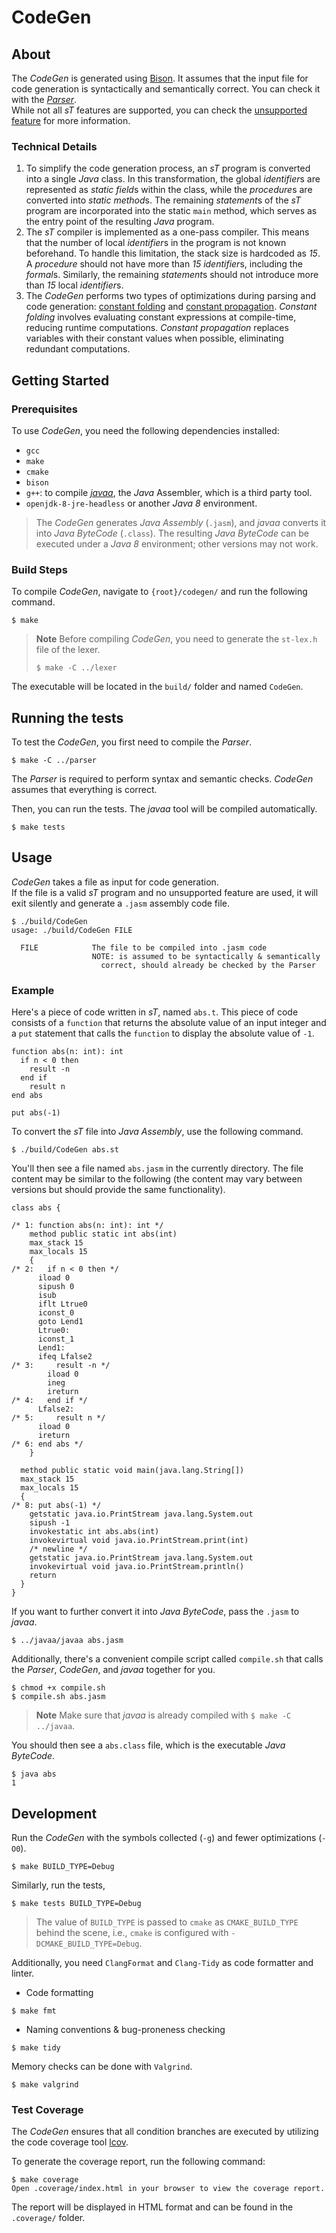 # CodeGen

## About

The _CodeGen_ is generated using [Bison](https://www.gnu.org/software/bison/manual/). It assumes that the input file for code generation is syntactically and semantically correct. You can check it with the *[Parser](../parser/)*. \
While not all _sT_ features are supported, you can check the [unsupported feature](unsupported_features.md) for more information.

### Technical Details

1. To simplify the code generation process, an _sT_ program is converted into a single _Java_ class. In this transformation, the global *identifier*s are represented as *static field*s within the class, while the *procedure*s are converted into *static method*s. The remaining *statement*s of the _sT_ program are incorporated into the static `main` method, which serves as the entry point of the resulting _Java_ program.
2. The _sT_ compiler is implemented as a one-pass compiler. This means that the number of local *identifier*s in the program is not known beforehand. To handle this limitation, the stack size is hardcoded as _15_. A _procedure_ should not have more than _15_ *identifier*s, including the *formal*s. Similarly, the remaining *statement*s should not introduce more than _15_ local *identifier*s.
3. The _CodeGen_ performs two types of optimizations during parsing and code generation: [constant folding](https://en.wikipedia.org/wiki/Constant_folding) and [constant propagation](https://en.wikipedia.org/wiki/Constant_folding#Constant_propagation). _Constant folding_ involves evaluating constant expressions at compile-time, reducing runtime computations. _Constant propagation_ replaces variables with their constant values when possible, eliminating redundant computations.

## Getting Started

### Prerequisites

To use _CodeGen_, you need the following dependencies installed:

- `gcc`
- `make`
- `cmake`
- `bison`
- `g++`: to compile *[javaa](../javaa/)*, the _Java_ Assembler, which is a third party tool.
- `openjdk-8-jre-headless` or another _Java 8_ environment.

> The _CodeGen_ generates _Java Assembly_ (`.jasm`), and _javaa_ converts it into _Java ByteCode_ (`.class`).
> The resulting _Java ByteCode_ can be executed under a _Java 8_ environment; other versions may not work.

### Build Steps

To compile _CodeGen_, navigate to `{root}/codegen/` and run the following command.

```
$ make
```

> **Note**
> Before compiling _CodeGen_, you need to generate the `st-lex.h` file of the lexer.
> ```
> $ make -C ../lexer
> ```

The executable will be located in the `build/` folder and named `CodeGen`.

## Running the tests

To test the _CodeGen_, you first need to compile the _Parser_.
```
$ make -C ../parser
```

The _Parser_ is required to perform syntax and semantic checks. _CodeGen_ assumes that everything is correct.

Then, you can run the tests. The _javaa_ tool will be compiled automatically.

```
$ make tests
```

## Usage

_CodeGen_ takes a file as input for code generation. \
If the file is a valid _sT_ program and no unsupported feature are used, it will exit silently and generate a `.jasm` assembly code file.

```
$ ./build/CodeGen
usage: ./build/CodeGen FILE

  FILE            The file to be compiled into .jasm code
                  NOTE: is assumed to be syntactically & semantically
                    correct, should already be checked by the Parser
```

### Example

Here's a piece of code written in _sT_, named `abs.t`. This piece of code consists of a `function` that returns the absolute value of an input integer and a `put` statement that calls the `function` to display the absolute value of `-1`.

```turing
function abs(n: int): int
  if n < 0 then
    result -n
  end if
    result n
end abs

put abs(-1)
```

To convert the _sT_ file into _Java Assembly_, use the following command.

```
$ ./build/CodeGen abs.st
```

You'll then see a file named `abs.jasm` in the currently directory.
The file content may be similar to the following (the content may vary between versions but should provide the same functionality).

```
class abs {

/* 1: function abs(n: int): int */
    method public static int abs(int)
    max_stack 15
    max_locals 15
    {
/* 2:   if n < 0 then */
      iload 0
      sipush 0
      isub
      iflt Ltrue0
      iconst_0
      goto Lend1
      Ltrue0:
      iconst_1
      Lend1:
      ifeq Lfalse2
/* 3:     result -n */
        iload 0
        ineg
        ireturn
/* 4:   end if */
      Lfalse2:
/* 5:     result n */
      iload 0
      ireturn
/* 6: end abs */
    }

  method public static void main(java.lang.String[])
  max_stack 15
  max_locals 15
  {
/* 8: put abs(-1) */
    getstatic java.io.PrintStream java.lang.System.out
    sipush -1
    invokestatic int abs.abs(int)
    invokevirtual void java.io.PrintStream.print(int)
    /* newline */
    getstatic java.io.PrintStream java.lang.System.out
    invokevirtual void java.io.PrintStream.println()
    return
  }
}
```

If you want to further convert it into _Java ByteCode_, pass the `.jasm` to _javaa_.

```
$ ../javaa/javaa abs.jasm
```

Additionally, there's a convenient compile script called `compile.sh` that calls the _Parser_, _CodeGen_, and _javaa_ together for you.

```
$ chmod +x compile.sh
$ compile.sh abs.jasm
```

> **Note**
> Make sure that _javaa_ is already compiled with `$ make -C ../javaa`.

You should then see a `abs.class` file, which is the executable _Java ByteCode_.

```
$ java abs
1
```

## Development

Run the _CodeGen_ with the symbols collected (`-g`) and fewer optimizations (`-O0`).

```
$ make BUILD_TYPE=Debug
```

Similarly, run the tests,

```
$ make tests BUILD_TYPE=Debug
```

> The value of `BUILD_TYPE` is passed to `cmake` as `CMAKE_BUILD_TYPE` behind the scene, i.e., `cmake` is configured with `-DCMAKE_BUILD_TYPE=Debug`.

Additionally, you need `ClangFormat` and `Clang-Tidy` as code formatter and linter.

- Code formatting

```
$ make fmt
```

- Naming conventions & bug-proneness checking

```
$ make tidy
```

Memory checks can be done with `Valgrind`.

```
$ make valgrind
```

### Test Coverage

The _CodeGen_ ensures that all condition branches are executed by utilizing the code coverage tool [lcov](https://github.com/linux-test-project/lcov).

To generate the coverage report, run the following command:

```
$ make coverage
Open .coverage/index.html in your browser to view the coverage report.
```

The report will be displayed in HTML format and can be found in the `.coverage/` folder.
